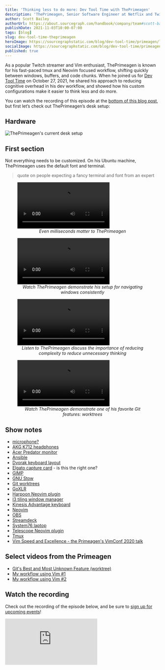```yaml
---
title: 'Thinking less to do more: Dev Tool Time with ThePrimeagen'
description: 'ThePrimeagen, Senior Software Engineer at Netflix and Twitch Partner tech streamer, shares how he reduces cognitive overhead with tmux, i3, and Neovim to write code more effectively.'
author: Scott Bailey
authorUrl: https://about.sourcegraph.com/handbook/company/team#scott-bailey-he-him
publishDate: 2021-11-03T10:00-07:00
tags: [blog]
slug: dev-tool-time-theprimeagen
heroImage: https://sourcegraphstatic.com/blog/dev-tool-time/primeagen/linkedin.jpg
socialImage: https://sourcegraphstatic.com/blog/dev-tool-time/primeagen/linkedin.jpg
published: true
---
```


As a popular Twitch streamer and Vim enthusiast, ThePrimeagen is known for his fast-paced tmux and Neovim focused workflow, shifting quickly between windows, buffers, and code chunks. When he joined us for [Dev Tool Time](https://info.sourcegraph.com/dev-tool-time) on October 27, 2021, he shared his approach to reducing cognitive overhead in his dev workflow, and showed how his custom configurations make it easier to think less and do more.

You can watch the recording of this episode at the [bottom of this blog post](#Watch-the-recording), but first let’s check out ThePrimeagen’s desk setup:

## Hardware

![ThePrimeagen's current desk setup](https://sourcegraphstatic.com/blog/dev-tool-time/primeagen/hardware.jpg)

## First section

Not everything needs to be customized. On his Ubuntu machine, ThePrimeagen uses the default font and terminal.

> quote on people expecting a fancy terminal and font from an expert

<figure>
    <div class="container my-4 video-embed embed-responsive embed-responsive-16by9">
        <video controls src="https://sourcegraphstatic.com/blog/dev-tool-time/primeagen/milliseconds.mp4"></video>
    </div>
    <figcaption style="text-align: center; font-style: italic;">Even milliseconds matter to ThePrimeagen</figcaption>
</figure>

<figure>
    <div class="container my-4 video-embed embed-responsive embed-responsive-16by9">
        <video controls src="https://sourcegraphstatic.com/blog/dev-tool-time/primeagen/navigating.mp4"></video>
    </div>
    <figcaption style="text-align: center; font-style: italic;">Watch ThePrimeagen demonstrate his setup for navigating windows consistently</figcaption>
</figure>

<figure>
    <div class="container my-4 video-embed embed-responsive embed-responsive-16by9">
        <video controls src="https://sourcegraphstatic.com/blog/dev-tool-time/primeagen/thinking.mp4"></video>
    </div>
    <figcaption style="text-align: center; font-style: italic;">Listen to ThePrimeagen discuss the importance of reducing complexity to reduce unnecessary thinking</figcaption>
</figure>

<figure>
    <div class="container my-4 video-embed embed-responsive embed-responsive-16by9">
        <video controls src="https://sourcegraphstatic.com/blog/dev-tool-time/primeagen/worktree.mp4"></video>
    </div>
    <figcaption style="text-align: center; font-style: italic;">Watch ThePrimeagen demonstrate one of his favorite Git features: worktrees</figcaption>
</figure>

## Show notes

- [microphone?]()
- [AKG K712 headphones](https://www.akg.com/Headphones/Professional%20Headphones/K712PRO.html?dwvar_K712PRO_color=Black-GLOBAL-Current&cgid=Professional%20Headphones)
- [Acer Predator monitor](https://www.acer.com/ac/en/US/content/predator-models/monitors)
- [Ansible](https://www.ansible.com/)
- [Dvorak keyboard layout](https://en.wikipedia.org/wiki/Dvorak_keyboard_layout)
- [Elgato capture card](https://www.elgato.com/en/game-capture-4k60-s-plus) - is this the right one?
- [GIMP](https://www.gimp.org/)
- [GNU Stow](https://www.gnu.org/software/stow/)
- [Git worktrees](https://git-scm.com/docs/git-worktree)
- [GoXLR](https://www.tc-helicon.com/product.html?modelCode=P0CQK)
- [Harpoon Neovim plugin](https://github.com/ThePrimeagen/harpoon)
- [I3 tiling window manager](https://i3wm.org/)
- [Kinesis Advantage keyboard](https://kinesis-ergo.com/shop/advantage2/)
- [Neovim](https://neovim.io/)
- [OBS](https://obsproject.com/)
- [Streamdeck](https://www.elgato.com/en/stream-deck)
- [System76 laptop](https://system76.com/)
- [Telescope Neovim plugin](https://github.com/nvim-telescope/telescope.nvim)
- [Tmux](https://github.com/tmux/tmux)
- [Vim Speed and Excellence - the Primeagen's VimConf 2020 talk](https://www.youtube.com/watch?v=tCktGgPQ3D0&list=PLcTu2VkAIIWzD2kicFNHN2c35XQCeZdsv)

## Select videos from the Primeagen

- [Git's Best and Most Unknown Feature (worktree)](https://www.youtube.com/watch?v=2uEqYw-N8uE)
- [My workflow using Vim #1](https://www.youtube.com/watch?v=2WPC8rZQvQU)
- [My workflow using Vim #2](https://www.youtube.com/watch?v=0fOIp5PH648)

## Watch the recording

Check out the recording of the episode below, and be sure to [sign up for upcoming events](https://info.sourcegraph.com/dev-tool-time)!

<div class="container my-4 video-embed embed-responsive embed-responsive-16by9">
    <iframe class="embed-responsive-item" src="https://www.youtube-nocookie.com/embed/oPaPhFX7SeM?autoplay=0&amp;cc_load_policy=0&amp;start=93&amp;end=0&amp;loop=0&amp;controls=1&amp;modestbranding=0&amp;rel=0" allowfullscreen="" allow="accelerometer; autoplay; encrypted-media; gyroscope; picture-in-picture" frameborder="0"></iframe>
</div>
